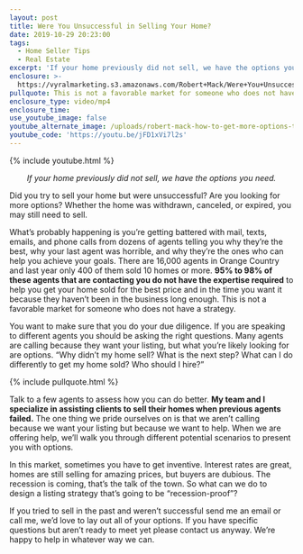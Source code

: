 ```yaml
---
layout: post
title: Were You Unsuccessful in Selling Your Home?
date: 2019-10-29 20:23:00
tags:
  - Home Seller Tips
  - Real Estate
excerpt: 'If your home previously did not sell, we have the options you need.'
enclosure: >-
  https://vyralmarketing.s3.amazonaws.com/Robert+Mack/Were+You+Unsuccessful+in+Selling+Your+Home_.mp4
pullquote: This is not a favorable market for someone who does not have a strategy.
enclosure_type: video/mp4
enclosure_time:
use_youtube_image: false
youtube_alternate_image: /uploads/robert-mack-how-to-get-more-options-to-sell-youtube.png
youtube_code: 'https://youtu.be/jFD1xVi7l2s'
---
```


{% include youtube.html %}

<p style="text-align: center;"><em>If your home previously did not sell, we have the options you need.</em></p>

Did you try to sell your home but were unsuccessful? Are you looking for more options? Whether the home was withdrawn, canceled, or expired, you may still need to sell.&nbsp;

What’s probably happening is you’re getting battered with mail, texts, emails, and phone calls from dozens of agents telling you why they’re the best, why your last agent was horrible, and why they’re the ones who can help you achieve your goals. There are 16,000 agents in Orange Country and last year only 400 of them sold 10 homes or more. **95% to 98% of these agents that are contacting you do not have the expertise required** to help you get your home sold for the best price and in the time you want it because they haven’t been in the business long enough. This is not a favorable market for someone who does not have a strategy.&nbsp;

You want to make sure that you do your due diligence. If you are speaking to different agents you should be asking the right questions. Many agents are calling because they want your listing, but what you’re likely looking for are options. “Why didn’t my home sell? What is the next step? What can I do differently to get my home sold? Who should I hire?”&nbsp;

{% include pullquote.html %}

Talk to a few agents to assess how you can do better. **My team and I specialize in assisting clients to sell their homes when previous agents failed.** The one thing we pride ourselves on is that we aren’t calling because we want your listing but because we want to help. When we are offering help, we’ll walk you through different potential scenarios to present you with options.&nbsp;

In this market, sometimes you have to get inventive. Interest rates are great, homes are still selling for amazing prices, but buyers are dubious. The recession is coming, that’s the talk of the town. So what can we do to design a listing strategy that’s going to be “recession-proof”?&nbsp;

If you tried to sell in the past and weren’t successful send me an email or call me, we’d love to lay out all of your options. If you have specific questions but aren’t ready to meet yet please contact us anyway. We’re happy to help in whatever way we can.